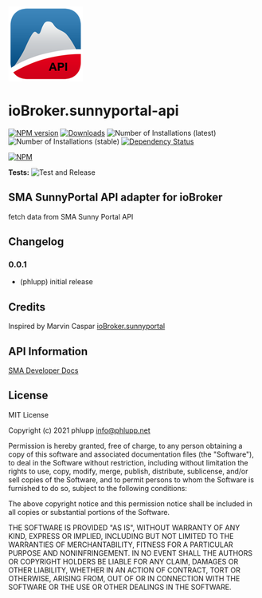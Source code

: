 ![Logo](admin/sunnyportal-api.png)
# ioBroker.sunnyportal-api

[![NPM version](https://img.shields.io/npm/v/iobroker.sunnyportal-api.svg)](https://www.npmjs.com/package/iobroker.sunnyportal-api)
[![Downloads](https://img.shields.io/npm/dm/iobroker.sunnyportal-api.svg)](https://www.npmjs.com/package/iobroker.sunnyportal-api)
![Number of Installations (latest)](https://iobroker.live/badges/sunnyportal-api-installed.svg)
![Number of Installations (stable)](https://iobroker.live/badges/sunnyportal-api-stable.svg)
[![Dependency Status](https://img.shields.io/david/phlupp/iobroker.sunnyportal-api.svg)](https://david-dm.org/phlupp/iobroker.sunnyportal-api)

[![NPM](https://nodei.co/npm/iobroker.sunnyportal-api.png?downloads=true)](https://nodei.co/npm/iobroker.sunnyportal-api/)

**Tests:** ![Test and Release](https://github.com/phlupp/ioBroker.sunnyportal-api/workflows/Test%20and%20Release/badge.svg)

## SMA SunnyPortal API adapter for ioBroker

fetch data from SMA Sunny Portal API

## Changelog

### 0.0.1
* (phlupp) initial release

## Credits
Inspired by Marvin Caspar [ioBroker.sunnyportal](https://github.com/marvincaspar/ioBroker.sunnyportal/)

## API Information
[SMA Developer Docs](https://developer.sma.de/sma-apis.html)

## License
MIT License

Copyright (c) 2021 phlupp <info@phlupp.net>

Permission is hereby granted, free of charge, to any person obtaining a copy
of this software and associated documentation files (the "Software"), to deal
in the Software without restriction, including without limitation the rights
to use, copy, modify, merge, publish, distribute, sublicense, and/or sell
copies of the Software, and to permit persons to whom the Software is
furnished to do so, subject to the following conditions:

The above copyright notice and this permission notice shall be included in all
copies or substantial portions of the Software.

THE SOFTWARE IS PROVIDED "AS IS", WITHOUT WARRANTY OF ANY KIND, EXPRESS OR
IMPLIED, INCLUDING BUT NOT LIMITED TO THE WARRANTIES OF MERCHANTABILITY,
FITNESS FOR A PARTICULAR PURPOSE AND NONINFRINGEMENT. IN NO EVENT SHALL THE
AUTHORS OR COPYRIGHT HOLDERS BE LIABLE FOR ANY CLAIM, DAMAGES OR OTHER
LIABILITY, WHETHER IN AN ACTION OF CONTRACT, TORT OR OTHERWISE, ARISING FROM,
OUT OF OR IN CONNECTION WITH THE SOFTWARE OR THE USE OR OTHER DEALINGS IN THE
SOFTWARE.
